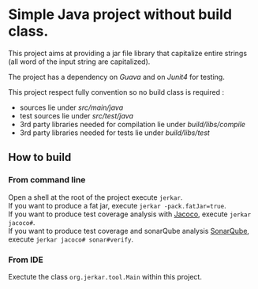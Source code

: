 ﻿# Simple Java project without build class.

This project aims at providing a jar file library that capitalize entire strings (all word of the input string are capitalized).

The project has a dependency on *Guava* and on *Junit4* for testing.

This project respect fully convention so no build class is required :
* sources lie under *src/main/java*
* test sources lie under *src/test/java*
* 3rd party libraries needed for compilation lie under *build/libs/compile*
* 3rd party libraries needed for tests lie under *build/libs/test*


## How to build

### From command line
Open a shell at the root of the project execute `jerkar`. <br/>
If you want to produce a fat jar, execute `jerkar -pack.fatJar=true`. <br/>
If you want to produce test coverage analysis with [Jacoco](http://eclemma.org/jacoco/), execute `jerkar jacoco#`. <br/>
If you want to produce test coverage and sonarQube analysis [SonarQube](http://www.sonarqube.org/), execute `jerkar jacoco# sonar#verify`.

### From IDE
Exectute the class `org.jerkar.tool.Main` within this project. 
